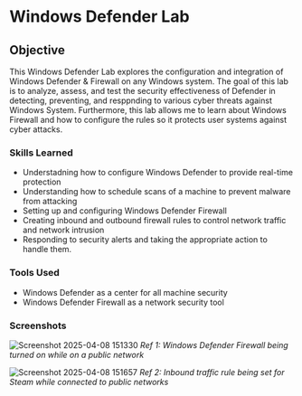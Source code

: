 # Windows Defender Lab

## Objective
This Windows Defender Lab explores the configuration and integration of Windows Defender & Firewall on any Windows system. The goal of this lab is to analyze, assess, and test the security effectiveness of Defender in detecting, preventing, and resppnding to various cyber threats against Windows System. Furthermore, this lab allows me to learn about Windows Firewall and how to configure the rules so it protects user systems against cyber attacks.

### Skills Learned
- Understadning how to configure Windows Defender to provide real-time protection
- Understanding how to schedule scans of a machine to prevent malware from attacking
- Setting up and configuring Windows Defender Firewall
- Creating inbound and outbound firewall rules to control network traffic and network intrusion
- Responding to security alerts and taking the appropriate action to handle them.

### Tools Used
- Windows Defender as a center for all machine security
- Windows Defender Firewall as a network security tool

### Screenshots
![Screenshot 2025-04-08 151330](https://github.com/user-attachments/assets/5897effa-f804-4b81-b134-fa6558efe0c3)
*Ref 1: Windows Defender Firewall being turned on while on a public network*



![Screenshot 2025-04-08 151657](https://github.com/user-attachments/assets/82e794f4-7ff0-4ef4-94f1-06f171596a40)
*Ref 2: Inbound traffic rule being set for Steam while connected to public networks*
